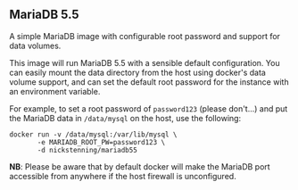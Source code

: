 ## MariaDB 5.5

A simple MariaDB image with configurable root password and support for data volumes.

This image will run MariaDB 5.5 with a sensible default configuration. You can easily mount the data directory from the host using docker's data volume support, and can set the default root password for the instance with an environment variable.

For example, to set a root password of `password123` (please don't...) and put the MariaDB data in `/data/mysql` on the host, use the following:

    docker run -v /data/mysql:/var/lib/mysql \
           -e MARIADB_ROOT_PW=password123 \
           -d nickstenning/mariadb55

**NB**: Please be aware that by default docker will make the MariaDB port accessible from anywhere if the host firewall is unconfigured.

[1]: https://github.com/nickstenning/dockerfiles/tree/master/mariadb55
